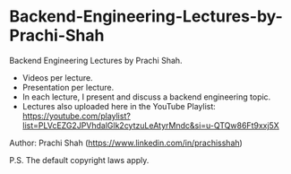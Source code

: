 # Backend-Engineering-Lectures-by-Prachi-Shah

Backend Engineering Lectures by Prachi Shah.
- Videos per lecture.
- Presentation per lecture.
- In each lecture, I present and discuss a backend engineering topic.
- Lectures also uploaded here in the YouTube Playlist: https://youtube.com/playlist?list=PLVcEZG2JPVhdalGlk2cytzuLeAtyrMndc&si=u-QTQw86Ft9xxj5X

Author: Prachi Shah (https://www.linkedin.com/in/prachisshah)

P.S. The default copyright laws apply.
